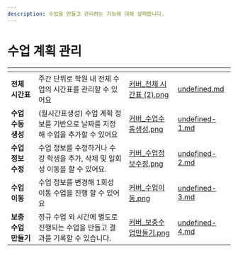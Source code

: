 ```yaml
---
description: 수업을 만들고 관리하는 기능에 대해 살펴봅니다.
---
```


# 수업 계획 관리

<table data-card-size="large" data-view="cards"><thead><tr><th></th><th></th><th data-hidden data-card-cover data-type="files"></th><th data-hidden data-card-target data-type="content-ref"></th></tr></thead><tbody><tr><td><strong>전체 시간표</strong></td><td>주간 단위로 학원 내 전체 수업의 시간표를 관리할 수 있어요</td><td><a href="../../.gitbook/assets/커버_전체 시간표 (2).png">커버_전체 시간표 (2).png</a></td><td><a href="undefined.md">undefined.md</a></td></tr><tr><td><strong>수업 수동 생성</strong></td><td>(월시간표생성) 수업 계획 정보를 기반으로 날짜를 지정해 수업을 추가할 수 있어요</td><td><a href="../../.gitbook/assets/커버_수업수동생성.png">커버_수업수동생성.png</a></td><td><a href="undefined-1.md">undefined-1.md</a></td></tr><tr><td><strong>수업 정보 수정</strong></td><td>수업 정보를 수정하거나 수강 학생을 추가, 삭제 및 일회성 이동을 할 수 있어요.</td><td><a href="../../.gitbook/assets/커버_수업정보수정.png">커버_수업정보수정.png</a></td><td><a href="undefined-2.md">undefined-2.md</a></td></tr><tr><td><strong>수업 이동</strong></td><td>수업 정보를 변경해 1회성 이동 수업을 진행 할 수 있어요</td><td><a href="../../.gitbook/assets/커버_수업이동.png">커버_수업이동.png</a></td><td><a href="undefined-3.md">undefined-3.md</a></td></tr><tr><td><strong>보충 수업 만들기</strong></td><td>정규 수업 외 시간에 별도로 진행되는 수업을 만들고 결과를 기록할 수 있습니다.</td><td><a href="../../.gitbook/assets/커버_보충수업만들기.png">커버_보충수업만들기.png</a></td><td><a href="undefined-4.md">undefined-4.md</a></td></tr></tbody></table>

